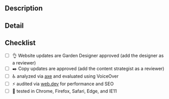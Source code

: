 <!-- structure the Title above as the first line of a
  https://conventionalcommits.org/ message. example: "chore:
  add a new 'thing' component page". -->

## Description

<!-- a summary of the changes introduced by this PR. this description
     may populate the commit body if the PR is merged. -->

## Detail

<!-- supporting details; screen shot, code, etc. -->

<!-- closes GITHUB_ISSUE -->

## Checklist

- [ ] :ok_hand: Website updates are Garden Designer approved (add the designer as a reviewer)
- [ ] :black_nib: Copy updates are approved (add the content strategist as a reviewer)
- [ ] :wheelchair: analyzed via [axe](https://www.deque.com/axe/) and evaluated using VoiceOver
- [ ] :zap: audited via [web.dev](https://web.dev/measure/) for performance and SEO
- [ ] :memo: tested in Chrome, Firefox, Safari, Edge, and IE11
